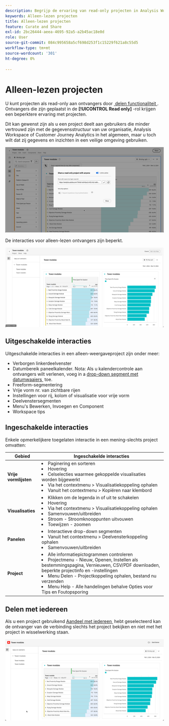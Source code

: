 ```yaml
---
description: Begrijp de ervaring van read-only projecten in Analysis Workspace.
keywords: Alleen-lezen projecten
title: Alleen-lezen projecten
feature: Curate and Share
exl-id: 2bc26444-aeea-4695-92a5-a2b45ac18e0d
role: User
source-git-commit: 084c995658a5cf698d253f1c15229f621a8c55d5
workflow-type: tm+mt
source-wordcount: '301'
ht-degree: 0%

---
```


# Alleen-lezen projecten

U kunt projecten als read-only aan ontvangers door [&#x200B; delen functionaliteit &#x200B;](/help/analysis-workspace/curate-share/share-projects.md). Ontvangers die zijn geplaatst in de **[!UICONTROL Read only]** -rol krijgen een beperktere ervaring met projecten.

Dit kan gewenst zijn als u een project deelt aan gebruikers die minder vertrouwd zijn met de gegevensstructuur van uw organisatie, Analysis Workspace of Customer Journey Analytics in het algemeen, maar u toch wilt dat zij gegevens en inzichten in een veilige omgeving gebruiken.

![&#x200B; Aandeel als read-only &#x200B;](assets/read-only-project-sender.png)

De interacties voor alleen-lezen ontvangers zijn beperkt.

![&#x200B; Aandeel als read-only ontvangen &#x200B;](assets/read-only-project-receiver.png)

## Uitgeschakelde interacties

Uitgeschakelde interacties in een alleen-weergaveproject zijn onder meer:

* Verborgen linkerdeelvenster
* Datumbereik paneelkalender. Nota: Als u kalendercontrole aan ontvangers wilt verlenen, voeg in a [&#x200B; drop-down segment met datumwaaiers &#x200B;](https://experienceleague.adobe.com/docs/analytics-learn/tutorials/analysis-workspace/using-panels/using-drop-down-filters.html?lang=nl-NL) toe.
* Freeform-segmentering
* Vrije vorm nr. van zichtbare rijen
* Instellingen voor rij, kolom of visualisatie voor vrije vorm
* Deelvenstersegmenten
* Menu&#39;s Bewerken, Invoegen en Component
* Workspace tips

## Ingeschakelde interacties

Enkele opmerkelijkere toegelaten interactie in een mening-slechts project omvatten:

| Gebied | Ingeschakelde interacties |
| --- | --- |
| **Vrije vormlijsten** | <li>Paginering en sorteren</li><li>Hovering</li><li>Celselecties waarmee gekoppelde visualisaties worden bijgewerkt</li><li>Via het contextmenu > Visualisatiekoppeling ophalen</li><li>Vanuit het contextmenu > Kopiëren naar klembord</li> |
| **Visualisaties** | <li>Klikken om de legenda in of uit te schakelen</li><li>Hovering</li><li>Via het contextmenu > Visualisatiekoppeling ophalen</li><li>Samenvouwen/uitbreiden</li><li>Stroom - Stroomknooppunten uitvouwen</li><li>Toewijzen - zoomen</li></ul> |
| **Panelen** | <li>Interactieve drop-down segmenten</li><li>Vanuit het contextmenu > Deelvensterkoppeling ophalen</li><li>Samenvouwen/uitbreiden</li> |
| **Project** | <li>Alle informatiepictogrammen controleren</li><li>Projectmenu - Nieuw, Openen, Instellen als bestemmingspagina, Vernieuwen, CSV/PDF downloaden, beperkte projectinfo en -instellingen</li><li>Menu Delen - Projectkoppeling ophalen, bestand nu verzenden</li><li>Menu Help - Alle handelingen behalve Opties voor Tips en Foutopsporing</li> |


## Delen met iedereen

Als u een project gebruikend [&#x200B; Aandeel met iedereen &#x200B;](share-projects.md#share-a-project-with-anyone-no-login-required) hebt geselecteerd kan de ontvanger van de verbinding slechts het project bekijken en niet met het project in wisselwerking staan.

![&#x200B; Aandeel met iedereen ervaring &#x200B;](assets/share-with-anyone-receiver.png)
